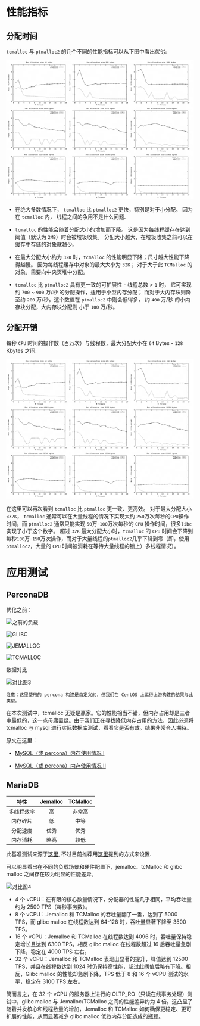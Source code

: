 # 性能指标

## 分配时间

  `tcmalloc` 与 `ptmalloc2` 的几个不同的性能指标可以从下图中看出优劣:

  ![对比图1](/pt2vstc2.png)

  * 在绝大多数情况下， `tcmalloc` 比 `ptmalloc2` 更快，特别是对于小分配。 因为在 `tcmalloc` 内， 线程之间的争用不是什么问题.

  * `tcmalloc` 的性能会随着分配大小的增加而下降。 这是因为每线程缓存在达到阈值（默认为 `2MB`）时会被垃圾收集。 分配大小越大，在垃圾收集之前可以在缓存中存储的对象就越少。
  
  * 在最大分配大小约为 `32K` 时，`tcmalloc` 的性能明显下降；尺寸越大性能下降得越慢。 因为每线程缓存中对象的最大大小为 `32K`； 对于大于此 `TCMalloc` 的对象，需要向中央页堆中分配。

  * `tcmalloc` 比 `ptmalloc2` 具有更一致的可扩展性 - 线程总数 > `1` 时， 它可实现约 `700` ~ `900` 万/秒 的分配操作，适用于小型内存分配； 而对于大内存块则降至约 `200` 万/秒。这个数值在 `ptmalloc2` 中则会低得多， 约 `400` 万/秒 的小内存块分配，大内存块分配则 小于 `100` 万/秒。
  

## 分配开销

  每秒 `CPU` 时间的操作数（百万次）与线程数，最大分配大小在 `64` Bytes - `128` Kbytes 之间:

  ![对比图2](/pt2vstc22.png)

  在这里可以再次看到 `tcmalloc` 比 `ptmalloc` 更一致、更高效。 对于最大分配大小 `<32K`， `tcmalloc` 通常可以在大量线程的情况下实现大约 `250`万次每秒的`CPU`操作时间，而 `ptmalloc2` 通常只能实现 `50`万-`100`万次每秒的 `CPU` 操作时间，很多`libc`实现了小于这个数字。 超过 `32K` 最大分配大小时，`tcmalloc` 的 `CPU` 时间会下降到每秒`100`万-`150`万次操作，而对于大量线程的`ptmalloc2`几乎下降到零（即，使用 `ptmalloc2`，大量的 `CPU` 时间被消耗在等待大量线程的锁上）多线程情况）。


# 应用测试

## PerconaDB

  优化之前：

  ![之前的负载](/percona_before.png)

  ![GLIBC](/pt_in_pro.png)

  ![JEMALLOC](/je_in_pro.png)

  ![TCMALLOC](/tc_in_pro.png)

  数据对比

  ![对比图3](/pt_tc_je.png)

```
注意：这里使用的 percona 构建是自定义的，但我们在 CentOS 上运行上游构建的结果与此类似。
```

  在本次测试中，tcmalloc 无疑是赢家。它的性能相当不错，但内存占用却是三者中最低的，这一点毋庸置疑。由于我们正在寻找降低内存占用的方法，因此必须将 tcmalloc 与 mysql 进行实际数据库测试，看看它是否有效。结果非常令人期待。

  原文在这里：

  * [MySQL（或 percona）内存使用情况 I](https://blog.herecura.eu/blog/2020-04-23-mysql-memory-usage/)

  * [MySQL（或 percona）内存使用情况 II](https://blog.herecura.eu/blog/2020-05-12-mysql-memory-usage-in-real-life/)

## MariaDB

  |特性 | Jemalloc | TCMalloc|
  |:-:|:-:|:-:|
  |多线程效率 |高 | 非常高|
  |内存碎片 |低 |中等|
  |分配速度 |优秀 |优秀|
  |内存消耗 |略高 |较低|

  此基准测试来源于[这里](https://www.managedserver.eu/Improve-mysql-and-mariadb-performance-with-memory-allocators-like-jemalloc-and-tcmalloc/), 不过目前推荐用[这里](https://mariadb.com/kb/en/using-mariadb-with-tcmalloc-or-jemalloc/)提到的方式来设置.
  
  可以明显看出在不同的负载场景和硬件配置下，jemalloc、tcMalloc 和 glibc malloc 之间存在较为明显的性能差异。

  ![对比图4](/je_tc_pt.png)

  * 4 个 vCPU：在有限的核心数量情况下，分配器的性能几乎相同，平均吞吐量约为 2500 TPS（每秒事务数）。
  * 8 个 vCPU：Jemalloc 和 TCMalloc 的吞吐量翻了一番，达到了 5000 TPS，而 glibc malloc 在线程数达到 64-128 时，吞吐量显著下降至 3500 TPS。
  * 16 个 vCPU：Jemalloc 和 TCMalloc 在线程数达到 4096 时，吞吐量保持稳定增长且达到 6300 TPS。相反 glibc malloc 在线程数超过 16 后吞吐量急剧下降，稳定在 4000 TPS 左右。
  * 32 个 vCPU：Jemalloc 和 TCMalloc 表现出显著的提升，峰值达到 12500 TPS，并且在线程数达到 1024 时仍保持高性能，超过此阈值后略有下降。相反，Glibc malloc 的性能却急剧下降，TPS 低于 8 和 16 个 vCPU 测试的水平，稳定在 3100 TPS 左右。

  简而言之，在 32 个 vCPU 的服务器上进行的 OLTP_RO（只读在线事务处理）测试中，glibc malloc 与 Jemalloc/TCMalloc 之间的性能差异约为 4 倍。这凸显了随着并发核心和线程数量的增加，Jemalloc 和 TCMalloc 如何确保更稳定、更可扩展的性能，从而显著减少 glibc malloc 低效内存分配造成的瓶颈。
